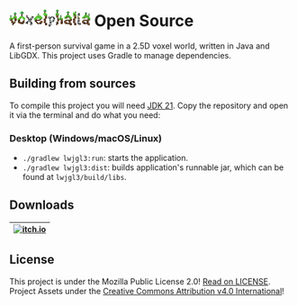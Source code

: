 # ![Voxelphalia](/logo.png) Open Source

A first-person survival game in a 2.5D voxel world, written in Java and LibGDX. This project uses Gradle to manage
dependencies.

## Building from sources

To compile this project you will need [JDK 21](https://adoptium.net). Copy the repository and open it via the terminal
and do what you need:

### Desktop (Windows/macOS/Linux)

- `./gradlew lwjgl3:run`: starts the application.
- `./gradlew lwjgl3:dist`: builds application's runnable jar, which can be found at `lwjgl3/build/libs`.

## Downloads

| [![itch.io](https://static.itch.io/images/badge.svg)](https://ilotterytea.itch.io/voxelphalia) |
|------------------------------------------------------------------------------------------------|

## License

This project is under the Mozilla Public License
2.0! [Read on LICENSE](/LICENSE).<br>
Project Assets under
the [Creative Commons Attribution v4.0 International](https://creativecommons.org/licenses/by/4.0/)!
